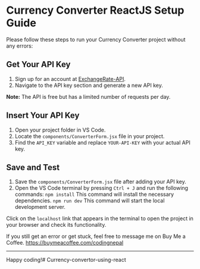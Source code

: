 # Currency Converter ReactJS Setup Guide

Please follow these steps to run your Currency Converter project without any errors:

## Get Your API Key
1. Sign up for an account at [ExchangeRate-API](https://www.exchangerate-api.com/).
2. Navigate to the API key section and generate a new API key.

**Note:** The API is free but has a limited number of requests per day.

## Insert Your API Key
1. Open your project folder in VS Code.
2. Locate the `components/ConverterForm.jsx` file in your project.
3. Find the `API_KEY` variable and replace `YOUR-API-KEY` with your actual API key.

## Save and Test
1. Save the `components/ConverterForm.jsx` file after adding your API key.
2. Open the VS Code terminal by pressing `Ctrl + J` and run the following commands:
    `npm install` This command will install the necessary dependencies.
    `npm run dev` This command will start the local development server.

Click on the `localhost` link that appears in the terminal to open the project in your browser and check its functionality.

If you still get an error or get stuck, feel free to message me on Buy Me a Coffee.
https://buymeacoffee.com/codingnepal

---

Happy coding!#   C u r r e n c y - c o n v e r t o r - u s i n g - r e a c t  
 
